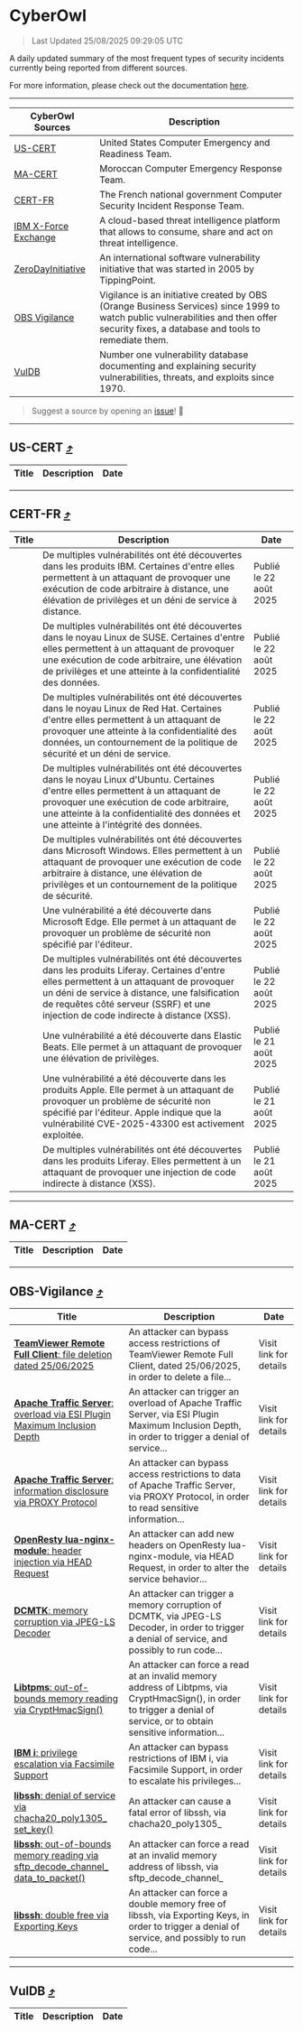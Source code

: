 
 <div id='top'></div>

# CyberOwl

 > Last Updated 25/08/2025 09:29:05 UTC
 
 A daily updated summary of the most frequent types of security incidents currently being reported from different sources.
 
 For more information, please check out the documentation [here](./docs/README.md).
 
 ---
 |CyberOwl Sources|Description|
 |---|---|
 |[US-CERT](#us-cert-arrow_heading_up)|United States Computer Emergency and Readiness Team.|
 |[MA-CERT](#ma-cert-arrow_heading_up)|Moroccan Computer Emergency Response Team.|
 |[CERT-FR](#cert-fr-arrow_heading_up)|The French national government Computer Security Incident Response Team.|
 |[IBM X-Force Exchange](#ibmcloud-arrow_heading_up)|A cloud-based threat intelligence platform that allows to consume, share and act on threat intelligence.|
 |[ZeroDayInitiative](#zerodayinitiative-arrow_heading_up)|An international software vulnerability initiative that was started in 2005 by TippingPoint.|
 |[OBS Vigilance](#obs-vigilance-arrow_heading_up)|Vigilance is an initiative created by OBS (Orange Business Services) since 1999 to watch public vulnerabilities and then offer security fixes, a database and tools to remediate them.|
 |[VulDB](#vuldb-arrow_heading_up)|Number one vulnerability database documenting and explaining security vulnerabilities, threats, and exploits since 1970.|
 
 > Suggest a source by opening an [issue](https://github.com/karimhabush/cyberowl/issues)! :raised_hands:
 ---

## US-CERT [:arrow_heading_up:](#cyberowl)

 |Title|Description|Date|
 |---|---|---|
 
 ---

## CERT-FR [:arrow_heading_up:](#cyberowl)

 |Title|Description|Date|
 |---|---|---|
 |[](https://www.cert.ssi.gouv.fr/avis/CERTFR-2025-AVI-0724/)|De multiples vulnérabilités ont été découvertes dans les produits IBM. Certaines d'entre elles permettent à un attaquant de provoquer une exécution de code arbitraire à distance, une élévation de privilèges et un déni de service à distance.|Publié le 22 août 2025|
 |[](https://www.cert.ssi.gouv.fr/avis/CERTFR-2025-AVI-0723/)|De multiples vulnérabilités ont été découvertes dans le noyau Linux de SUSE. Certaines d'entre elles permettent à un attaquant de provoquer une exécution de code arbitraire, une élévation de privilèges et une atteinte à la confidentialité des données.|Publié le 22 août 2025|
 |[](https://www.cert.ssi.gouv.fr/avis/CERTFR-2025-AVI-0722/)|De multiples vulnérabilités ont été découvertes dans le noyau Linux de Red Hat. Certaines d'entre elles permettent à un attaquant de provoquer une atteinte à la confidentialité des données, un contournement de la politique de sécurité et un déni de service.|Publié le 22 août 2025|
 |[](https://www.cert.ssi.gouv.fr/avis/CERTFR-2025-AVI-0721/)|De multiples vulnérabilités ont été découvertes dans le noyau Linux d'Ubuntu. Certaines d'entre elles permettent à un attaquant de provoquer une exécution de code arbitraire, une atteinte à la confidentialité des données et une atteinte à l'intégrité des données.|Publié le 22 août 2025|
 |[](https://www.cert.ssi.gouv.fr/avis/CERTFR-2025-AVI-0720/)|De multiples vulnérabilités ont été découvertes dans Microsoft Windows. Elles permettent à un attaquant de provoquer une exécution de code arbitraire à distance, une élévation de privilèges et un contournement de la politique de sécurité.|Publié le 22 août 2025|
 |[](https://www.cert.ssi.gouv.fr/avis/CERTFR-2025-AVI-0719/)|Une vulnérabilité a été découverte dans Microsoft Edge. Elle permet à un attaquant de provoquer un problème de sécurité non spécifié par l'éditeur.|Publié le 22 août 2025|
 |[](https://www.cert.ssi.gouv.fr/avis/CERTFR-2025-AVI-0718/)|De multiples vulnérabilités ont été découvertes dans les produits Liferay. Certaines d'entre elles permettent à un attaquant de provoquer un déni de service à distance, une falsification de requêtes côté serveur (SSRF) et une injection de code indirecte à distance (XSS).|Publié le 22 août 2025|
 |[](https://www.cert.ssi.gouv.fr/avis/CERTFR-2025-AVI-0717/)|Une vulnérabilité a été découverte dans Elastic Beats. Elle permet à un attaquant de provoquer une élévation de privilèges.|Publié le 21 août 2025|
 |[](https://www.cert.ssi.gouv.fr/avis/CERTFR-2025-AVI-0716/)|Une vulnérabilité a été découverte dans les produits Apple. Elle permet à un attaquant de provoquer un problème de sécurité non spécifié par l'éditeur. Apple indique que la vulnérabilité CVE-2025-43300 est activement exploitée.|Publié le 21 août 2025|
 |[](https://www.cert.ssi.gouv.fr/avis/CERTFR-2025-AVI-0715/)|De multiples vulnérabilités ont été découvertes dans les produits Liferay. Elles permettent à un attaquant de provoquer une injection de code indirecte à distance (XSS).|Publié le 21 août 2025|
 
 ---

## MA-CERT [:arrow_heading_up:](#cyberowl)

 |Title|Description|Date|
 |---|---|---|
 
 ---

## OBS-Vigilance [:arrow_heading_up:](#cyberowl)

 |Title|Description|Date|
 |---|---|---|
 |[<a href="https://vigilance.fr/vulnerability/TeamViewer-Remote-Full-Client-file-deletion-dated-25-06-2025-47529" class="noirorange"><b>TeamViewer Remote Full Client</b>: file deletion dated 25/06/2025</a>](https://vigilance.fr/vulnerability/TeamViewer-Remote-Full-Client-file-deletion-dated-25-06-2025-47529)|An attacker can bypass access restrictions of TeamViewer Remote Full Client, dated 25/06/2025, in order to delete a file...|Visit link for details|
 |[<a href="https://vigilance.fr/vulnerability/Apache-Traffic-Server-overload-via-ESI-Plugin-Maximum-Inclusion-Depth-47524" class="noirorange"><b>Apache Traffic Server</b>: overload via ESI Plugin Maximum Inclusion Depth</a>](https://vigilance.fr/vulnerability/Apache-Traffic-Server-overload-via-ESI-Plugin-Maximum-Inclusion-Depth-47524)|An attacker can trigger an overload of Apache Traffic Server, via ESI Plugin Maximum Inclusion Depth, in order to trigger a denial of service...|Visit link for details|
 |[<a href="https://vigilance.fr/vulnerability/Apache-Traffic-Server-information-disclosure-via-PROXY-Protocol-47523" class="noirorange"><b>Apache Traffic Server</b>: information disclosure via PROXY Protocol</a>](https://vigilance.fr/vulnerability/Apache-Traffic-Server-information-disclosure-via-PROXY-Protocol-47523)|An attacker can bypass access restrictions to data of Apache Traffic Server, via PROXY Protocol, in order to read sensitive information...|Visit link for details|
 |[<a href="https://vigilance.fr/vulnerability/OpenResty-lua-nginx-module-header-injection-via-HEAD-Request-47522" class="noirorange"><b>OpenResty lua-nginx-module</b>: header injection via HEAD Request</a>](https://vigilance.fr/vulnerability/OpenResty-lua-nginx-module-header-injection-via-HEAD-Request-47522)|An attacker can add new headers on OpenResty lua-nginx-module, via HEAD Request, in order to alter the service behavior...|Visit link for details|
 |[<a href="https://vigilance.fr/vulnerability/DCMTK-memory-corruption-via-JPEG-LS-Decoder-47521" class="noirorange"><b>DCMTK</b>: memory corruption via JPEG-LS Decoder</a>](https://vigilance.fr/vulnerability/DCMTK-memory-corruption-via-JPEG-LS-Decoder-47521)|An attacker can trigger a memory corruption of DCMTK, via JPEG-LS Decoder, in order to trigger a denial of service, and possibly to run code...|Visit link for details|
 |[<a href="https://vigilance.fr/vulnerability/Libtpms-out-of-bounds-memory-reading-via-CryptHmacSign-47519" class="noirorange"><b>Libtpms</b>: out-of-bounds memory reading via CryptHmacSign()</a>](https://vigilance.fr/vulnerability/Libtpms-out-of-bounds-memory-reading-via-CryptHmacSign-47519)|An attacker can force a read at an invalid memory address of Libtpms, via CryptHmacSign(), in order to trigger a denial of service, or to obtain sensitive information...|Visit link for details|
 |[<a href="https://vigilance.fr/vulnerability/IBM-i-privilege-escalation-via-Facsimile-Support-47518" class="noirorange"><b>IBM i</b>: privilege escalation via Facsimile Support</a>](https://vigilance.fr/vulnerability/IBM-i-privilege-escalation-via-Facsimile-Support-47518)|An attacker can bypass restrictions of IBM i, via Facsimile Support, in order to escalate his privileges...|Visit link for details|
 |[<a href="https://vigilance.fr/vulnerability/libssh-denial-of-service-via-chacha20-poly1305-set-key-47517" class="noirorange"><b>libssh</b>: denial of service via chacha20_poly1305_<wbr>set_key()</wbr></a>](https://vigilance.fr/vulnerability/libssh-denial-of-service-via-chacha20-poly1305-set-key-47517)|An attacker can cause a fatal error of libssh, via chacha20_poly1305_|Visit link for details|
 |[<a href="https://vigilance.fr/vulnerability/libssh-out-of-bounds-memory-reading-via-sftp-decode-channel-data-to-packet-47516" class="noirorange"><b>libssh</b>: out-of-bounds memory reading via sftp_decode_channel_<wbr>data_to_packet()</wbr></a>](https://vigilance.fr/vulnerability/libssh-out-of-bounds-memory-reading-via-sftp-decode-channel-data-to-packet-47516)|An attacker can force a read at an invalid memory address of libssh, via sftp_decode_channel_|Visit link for details|
 |[<a href="https://vigilance.fr/vulnerability/libssh-double-free-via-Exporting-Keys-47514" class="noirorange"><b>libssh</b>: double free via Exporting Keys</a>](https://vigilance.fr/vulnerability/libssh-double-free-via-Exporting-Keys-47514)|An attacker can force a double memory free of libssh, via Exporting Keys, in order to trigger a denial of service, and possibly to run code...|Visit link for details|
 
 ---

## VulDB [:arrow_heading_up:](#cyberowl)

 |Title|Description|Date|
 |---|---|---|
 